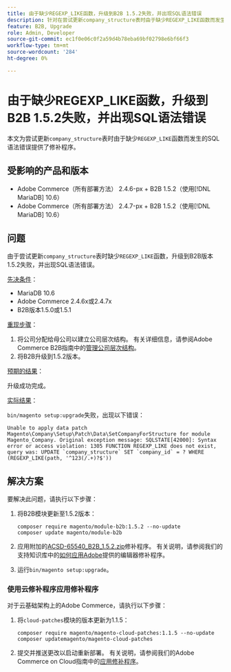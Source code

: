 ```yaml
---
title: 由于缺少REGEXP_LIKE函数，升级到B2B 1.5.2失败，并出现SQL语法错误
description: 针对在尝试更新company_structure表时由于缺少REGEXP_LIKE函数而发生SQL语法错误的问题，本文提供了一个修补程序。
feature: B2B, Upgrade
role: Admin, Developer
source-git-commit: ec1f0e06c0f2a59d4b78eba69bf02798e6bf66f3
workflow-type: tm+mt
source-wordcount: '284'
ht-degree: 0%

---
```


# 由于缺少REGEXP_LIKE函数，升级到B2B 1.5.2失败，并出现SQL语法错误

本文为尝试更新`company_structure`表时由于缺少`REGEXP_LIKE`函数而发生的SQL语法错误提供了修补程序。

## 受影响的产品和版本

* Adobe Commerce（所有部署方法） 2.4.6-px + B2B 1.5.2（使用[!DNL MariaDB] 10.6）
* Adobe Commerce（所有部署方法） 2.4.7-px + B2B 1.5.2（使用[!DNL MariaDB] 10.6）

## 问题

由于尝试更新`company_structure`表时缺少`REGEXP_LIKE`函数，升级到B2B版本1.5.2失败，并出现SQL语法错误。

<u>先决条件</u>：

* MariaDB 10.6
* Adobe Commerce 2.4.6x或2.4.7x
* B2B版本1.5.0或1.5.1

<u>重现步骤</u>：

1. 将公司分配给母公司以建立公司层次结构。 有关详细信息，请参阅Adobe Commerce B2B指南中的[管理公司层次结构](https://experienceleague.adobe.com/en/docs/commerce-admin/b2b/company-management/manage-company-hierarchy)。
1. 将B2B升级到1.5.2版本。

<u>预期的结果</u>：

升级成功完成。

<u>实际结果</u>：

`bin/magento setup:upgrade`失败，出现以下错误：

```
Unable to apply data patch Magento\Company\Setup\Patch\Data\SetCompanyForStructure for module Magento_Company. Original exception message: SQLSTATE[42000]: Syntax error or access violation: 1305 FUNCTION REGEXP_LIKE does not exist, query was: UPDATE `company_structure` SET `company_id` = ? WHERE (REGEXP_LIKE(path, '^123(/.+)?$'))
```

## 解决方案

要解决此问题，请执行以下步骤：

1. 将B2B模块更新至1.5.2版本：

   ```
   composer require magento/module-b2b:1.5.2 --no-update
   composer update magento/module-b2b
   ```

1. 应用附加的[ACSD-65540_B2B_1.5.2.zip](assets/ACSD-65540_B2B_1.5.2.zip)修补程序。 有关说明，请参阅我们的支持知识库中的[如何应用Adobe](/help/how-to/general/how-to-apply-a-composer-patch-provided-by-magento.md)提供的编辑器修补程序。
1. 运行`bin/magento setup:upgrade`。

### 使用云修补程序应用修补程序

对于云基础架构上的Adobe Commerce，请执行以下步骤：

1. 将`cloud-patches`模块的版本更新为1.1.5：

   ```
   composer require magento/magento-cloud-patches:1.1.5 --no-update
   composer updatemagento/magento-cloud-patches
   ```

1. 提交并推送更改以启动重新部署。 有关说明，请参阅我们的Adobe Commerce on Cloud指南中的[应用修补程序](https://experienceleague.adobe.com/en/docs/commerce-on-cloud/user-guide/develop/upgrade/apply-patches)。
